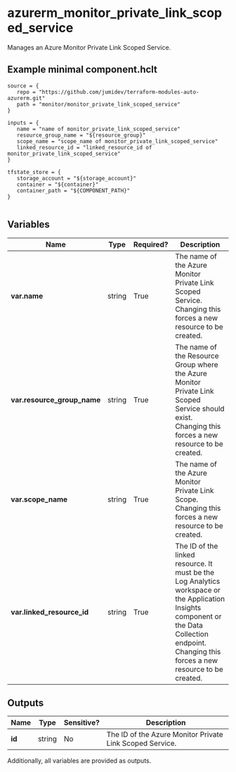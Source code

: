 # azurerm_monitor_private_link_scoped_service

Manages an Azure Monitor Private Link Scoped Service.

## Example minimal component.hclt

```hcl
source = {
   repo = "https://github.com/jumidev/terraform-modules-auto-azurerm.git" 
   path = "monitor/monitor_private_link_scoped_service" 
}

inputs = {
   name = "name of monitor_private_link_scoped_service" 
   resource_group_name = "${resource_group}" 
   scope_name = "scope_name of monitor_private_link_scoped_service" 
   linked_resource_id = "linked_resource_id of monitor_private_link_scoped_service" 
}

tfstate_store = {
   storage_account = "${storage_account}" 
   container = "${container}" 
   container_path = "${COMPONENT_PATH}" 
}


```

## Variables

| Name | Type | Required? |  Description |
| ---- | ---- | --------- |  ----------- |
| **var.name** | string | True | The name of the Azure Monitor Private Link Scoped Service. Changing this forces a new resource to be created. | 
| **var.resource_group_name** | string | True | The name of the Resource Group where the Azure Monitor Private Link Scoped Service should exist. Changing this forces a new resource to be created. | 
| **var.scope_name** | string | True | The name of the Azure Monitor Private Link Scope. Changing this forces a new resource to be created. | 
| **var.linked_resource_id** | string | True | The ID of the linked resource. It must be the Log Analytics workspace or the Application Insights component or the Data Collection endpoint. Changing this forces a new resource to be created. | 



## Outputs

| Name | Type | Sensitive? | Description |
| ---- | ---- | --------- | --------- |
| **id** | string | No  | The ID of the Azure Monitor Private Link Scoped Service. | 

Additionally, all variables are provided as outputs.
